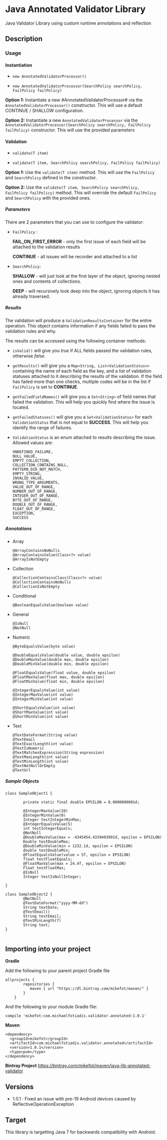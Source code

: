 # Java Annotated Validator Library
Java Validator Library using custom runtime annotations and reflection

## Description

### Usage

#### Instantiation
- `new AnnotatedValidatorProcessor()`

- `new AnnotatedValidatorProcessor(SearchPolicy searchPolicy, FailPolicy failPolicy)`

**Option 1:** Instantiate a new #AnnotatedValidatorProcessor# via the `AnnotatedValidatorProcessor()` constructor. 
This will use a default CONTINUE / SHALLOW configuration.

**Option 2:** Instantiate a new `AnnotatedValidatorProcessor` via the `AnnotatedValidatorProcessor(SearchPolicy searchPolicy, FailPolicy failPolicy)` constructor.
This will use the provided parameters 

#### Validation
- `validate(T item)`

- `validate(T item, SearchPolicy searchPolicy, FailPolicy failPolicy)`

**Option 1:** Use the `validate(T item)` method. 
This will use the `FailPolicy` and `SearchPolicy` defined in the constructor.

**Option 2:** Use the `validate(T item, SearchPolicy searchPolicy, FailPolicy failPolicy)` method.
This will override the default `FailPolicy` and `SearchPolicy` with the provided ones.

##### Parameters
There are 2 parameters that you can use to configure the validator:
- `FailPolicy` :

    **FAIL_ON_FIRST_ERROR** - only the first issue of each field will be attached to the validation results
    
    **CONTINUE** - all issues will be recorder and attached to a list
    
- `SearchPolicy`: 

    **SHALLOW** - will just look at the first layer of the object, ignoring nested ones and contents of collections.
    
    **DEEP** - will recursively look deep into the object, ignoring objects it has already traversed.

##### Results
The validation will produce a `ValidationResultsContainer` for the entire operation. This object contains information if any fields failed to pass the validation rules and why.

The results can be accessed using the following container methods: 

- `isValid()` will give you *true* if ALL fields passed the validation rules, otherwise *false*.

- `getResults()` will give you a `Map<String, List<ValidationStatus>>` containing the name of each field as the key, and a list of validation statuses attached to it describing the results of the validation. If the field has failed more than one checks, multiple codes will be in the list if `FailPolicy` is set to **CONTINUE**.

- `getFailedFieldNames()` will give you a `Set<String>` of field names that failed the validation. This will help you quickly find where the issue is located.

- `getFailedStatuses()` will give you a `Set<ValidationStatus>` for each `ValidationStatus` that is not equal to **SUCCESS**. This will help you identify the range of failures.

- `ValidationStatus` is an enum attached to results describing the issue. Allowed values are:
    
    ```
    UNDEFINED_FAILURE,    
    NULL_VALUE,    
    EMPTY_COLLECTION,    
    COLLECTION_CONTAINS_NULL,    
    PATTERN_DID_NOT_MATCH,    
    EMPTY_STRING,    
    INVALID_VALUE,    
    WRONG_TYPE_ARGUMENTS,    
    VALUE_OUT_OF_RANGE,    
    NUMBER_OUT_OF_RANGE,
    INTEGER_OUT_OF_RANGE,
    BYTE_OUT_OF_RANGE,
    DOUBLE_OUT_OF_RANGE,
    FLOAT_OUT_OF_RANGE,
    EXCEPTION,
    SUCCESS
    ```

##### Annotations
- Array
    ```
    @ArrayContainsNoNulls
    @ArrayContainsValue(Class<?> value)
    @ArrayIsNotEmpty
    ```
- Collection
    ```
    @CollectionContainsClass(Class<?> value)
    @CollectionContainsNoNulls
    @CollectionIsNotEmpty
    ```
- Conditional
    ```
    @BooleanEqualsValue(boolean value)
    ```
- General
    ```
    @IsNull
    @NotNull
    ```
- Numeric
    ```
    @ByteEqualsValue(byte value)

    @DoubleEqualsValue(double value, double epsilon)
    @DoubleMaxValue(double max, double epsilon)
    @DoubleMinValue(double min, double epsilon)

    @FloatEqualsValue(float value, double epsilon)
    @FloatMaxValue(float max, double epsilon)
    @FloatMinValue(float min, double epsilon)

    @IntegerEqualsValue(int value)
    @IntegerMaxValue(int value)
    @IntegerMinValue(int value)

    @ShortEqualsValue(int value)
    @ShortMaxValue(int value)
    @ShortMinValue(int value)
    ```
- Text
    ```
    @TextDateFormat(String value)
    @TextEmail
    @TextExactLength(int value)
    @TextIsNumeric
    @TextMatchesExpression(String expression)
    @TextMaxLength(int value)
    @TextMinLength(int value)
    @TextNotNullOrEmpty
    @TextUrl
    ```

##### Sample Objects

```
class SampleObject1 {

        private static final double EPSILON = 0.0000000001d;
        
        @IntegerMaxValue(20)
        @IntegerMinValue(0)
        Integer testIntegerMinMax;
        @IntegerEqualsValue(5)
        int testIntegerEquals;
        @NotNull
        @DoubleMaxValue(max = -4345454.4339493991d, epsilon = EPSILON)
        Double testDoubleMax;
        @DoubleMinValue(min = 1232.1d, epsilon = EPSILON)
        double testDoubleMin;
        @FloatEqualsValue(value = 5f, epsilon = EPSILON)
        float testFloatEquals;
        @FloatMaxValue(max = 24.4f, epsilon = EPSILON)
        Float testFloatMax;
        @IsNull
        Integer testIsNullInteger;

}
```

```
class SampleObject2 {
        @NotNull
        @TextDateFormat("yyyy-MM-dd")
        String textDate;
        @TextEmail()
        String textEmail;
        @TextMinLength(7)
        String text;
}
    
```
## Importing into your project

**Gradle**

Add the following to your parent project Gradle file

```
allprojects {
        repositories {
           maven { url "https://dl.bintray.com/mikefot/maven/" }
        }
    }
```

And the following to your module Gradle file:

`compile 'mikefot:com.michaelfotiadis.validator.annotated:1.0.1'`

**Maven**

```
<dependency>
  <groupId>mikefot</groupId>
  <artifactId>com.michaelfotiadis.validator.annotated</artifactId>
  <version>1.0.1</version>
  <type>pom</type>
</dependency>
```

**Bintray Project**
https://bintray.com/mikefot/maven/java-lib-annotated-validator

## Versions
- 1.0.1 : Fixed an issue with pre-19 Android devices caused by ReflectiveOperationException

## Target
This library is targetting Java 7 for backwards compatibility with Android.
